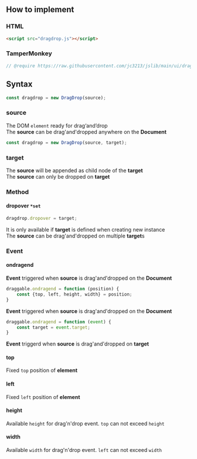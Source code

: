 ## How to implement
### HTML
```HTML
<script src="dragdrop.js"></script>
```
### TamperMonkey
```javascript
// @require https://raw.githubusercontent.com/jc3213/jslib/main/ui/dragdrop.js
```
## Syntax
```javascript
const dragdrop = new DragDrop(source);
```
### source
The DOM `element` ready for drag‘and’drop\
The **source** can be drag'and'dropped anywhere on the **Document**
```javascript
const dragdrop = new DragDrop(source, target);
```
### target
The **source** will be appended as child node of the **target**\
The **source** can only be dropped on **target**
### Method
#### dropover `*set`
```javascript
dragdrop.dropover = target;
````
It is only available if **target** is defined when creating new instance\
The **source** can be drag'and'dropped on multiple **target**s
### Event
#### ondragend
**Event** triggered when **source** is drag'and'dropped on the **Document**
```javascript
draggable.ondragend = function (position) {
    const {top, left, height, width} = position;
}
```
**Event** triggered when **source** is drag'and'dropped on the **Document**
```javascript
draggable.ondragend = function (event) {
    const target = event.target;
}
```
**Event** triggerd when **source** is drag'and'dropped on **target**
#### top
Fixed `top` position of **element**
#### left
Fixed `left` position of **element**
#### height
Available `height` for drag'n'drop event. `top` can not exceed `height`
#### width
Available `width` for drag'n'drop event. `left` can not exceed `width`
